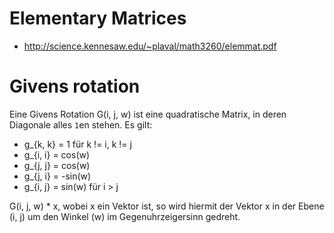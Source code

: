 # Elementary Matrices
* http://science.kennesaw.edu/~plaval/math3260/elemmat.pdf

# Givens rotation
Eine Givens Rotation G(i, j, w) ist eine quadratische Matrix, in deren Diagonale alles `1`en stehen. Es gilt:
* g_{k, k} = 1 für  k != i, k != j
* g_{i, i} = cos(w)
* g_{j, j} = cos(w)
* g_{j, i} = -sin(w)
* g_{i, j} = sin(w) für i > j

G(i, j, w) * x, wobei x ein Vektor ist, so wird hiermit der Vektor x in der Ebene (i, j) um den Winkel (w) im Gegenuhrzeigersinn gedreht.
